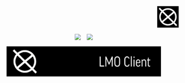 <div align="right"> <img height="57" width="57" src="https://raw.githubusercontent.com/qberkdc/LMO_Xlient/public/images/lmo.png"/> </div>

<p align="center">
  <a href="#"><img height="20px" width="auto" src="https://img.shields.io/github/downloads/qberkdc/LMO_Xlient/latest/total?sort=date&style=for-the-badge&logo=github&logoColor=%23808080&labelColor=%23303030"></a> &nbsp;&nbsp;
  <a href="https://github.com/qberkdc/LMO_Xlient/releases/"><img height="20px" width="auto" src="https://img.shields.io/badge/releases-black?style=for-the-badge&logo=github&logoColor=%23707070&label=download&labelColor=%23303030&link=https%3A%2F%2Fgithub.com%2Fqberkdc%2FLMO_Xlient%2Freleases%2F"></a>
</p>

<div align="center"> <img height="80px" width="auto" src="https://raw.githubusercontent.com/qberkdc/LMO_Xlient/public/images/lmoxlient.png"/> </div>
